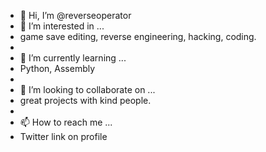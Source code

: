- 👋 Hi, I’m @reverseoperator
- 👀 I’m interested in ... 
- game save editing, reverse engineering, hacking, coding.
- 
- 🌱 I’m currently learning ...
- Python, Assembly
- 
- 💞️ I’m looking to collaborate on ...
- great projects with kind people.
- 
- 📫 How to reach me ...
- Twitter link on profile

<!---
reverseoperator/reverseoperator is a ✨ special ✨ repository because its `README.md` (this file) appears on your GitHub profile.
You can click the Preview link to take a look at your changes.
--->
